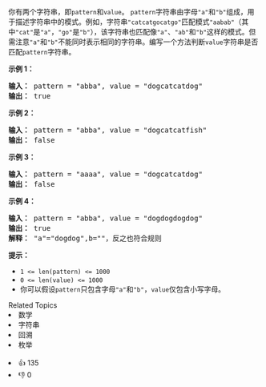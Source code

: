 <p>你有两个字符串，即<code>pattern</code>和<code>value</code>。 <code>pattern</code>字符串由字母<code>&quot;a&quot;</code>和<code>&quot;b&quot;</code>组成，用于描述字符串中的模式。例如，字符串<code>&quot;catcatgocatgo&quot;</code>匹配模式<code>&quot;aabab&quot;</code>（其中<code>&quot;cat&quot;</code>是<code>&quot;a&quot;</code>，<code>&quot;go&quot;</code>是<code>&quot;b&quot;</code>），该字符串也匹配像<code>&quot;a&quot;</code>、<code>&quot;ab&quot;</code>和<code>&quot;b&quot;</code>这样的模式。但需注意<code>&quot;a&quot;</code>和<code>&quot;b&quot;</code>不能同时表示相同的字符串。编写一个方法判断<code>value</code>字符串是否匹配<code>pattern</code>字符串。</p>

<p><strong>示例 1：</strong></p>

<pre><strong>输入：</strong> pattern = &quot;abba&quot;, value = &quot;dogcatcatdog&quot;
<strong>输出：</strong> true
</pre>

<p><strong>示例 2：</strong></p>

<pre><strong>输入：</strong> pattern = &quot;abba&quot;, value = &quot;dogcatcatfish&quot;
<strong>输出：</strong> false
</pre>

<p><strong>示例 3：</strong></p>

<pre><strong>输入：</strong> pattern = &quot;aaaa&quot;, value = &quot;dogcatcatdog&quot;
<strong>输出：</strong> false
</pre>

<p><strong>示例 4：</strong></p>

<pre><strong>输入：</strong> pattern = &quot;abba&quot;, value = &quot;dogdogdogdog&quot;
<strong>输出：</strong> true
<strong>解释：</strong> &quot;a&quot;=&quot;dogdog&quot;,b=&quot;&quot;，反之也符合规则
</pre>

<p><strong>提示：</strong></p>

<ul>
	<li><code>1 &lt;= len(pattern) &lt;= 1000</code></li>
	<li><code>0 &lt;= len(value) &lt;= 1000</code></li>
	<li>你可以假设<code>pattern</code>只包含字母<code>&quot;a&quot;</code>和<code>&quot;b&quot;</code>，<code>value</code>仅包含小写字母。</li>
</ul>
<div><div>Related Topics</div><div><li>数学</li><li>字符串</li><li>回溯</li><li>枚举</li></div></div><br><div><li>👍 135</li><li>👎 0</li></div>